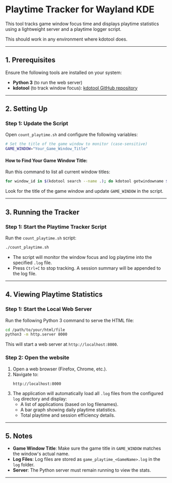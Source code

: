 # Playtime Tracker for Wayland KDE

This tool tracks game window focus time and displays playtime statistics using a lightweight server and a playtime logger script.

This should work in any environment where kdotool does.

---

## 1. Prerequisites

Ensure the following tools are installed on your system:

- **Python 3** (to run the web server)
- **kdotool** (to track window focus): [kdotool GitHub repository](https://github.com/jinliu/kdotool)

---

## 2. Setting Up

### Step 1: Update the Script

Open `count_playtime.sh` and configure the following variables:

```bash
# Set the title of the game window to monitor (case-sensitive)
GAME_WINDOW="Your_Game_Window_Title"
```

#### How to Find Your Game Window Title:
Run this command to list all current window titles:
```bash
for window_id in $(kdotool search --name .); do kdotool getwindowname $window_id; done
```

Look for the title of the game window and update `GAME_WINDOW` in the script.

---

## 3. Running the Tracker

### Step 1: Start the Playtime Tracker Script

Run the `count_playtime.sh` script:
```bash
./count_playtime.sh
```

- The script will monitor the window focus and log playtime into the specified `.log` file.
- Press `Ctrl+C` to stop tracking. A session summary will be appended to the log file.

---

## 4. Viewing Playtime Statistics

### Step 1: Start the Local Web Server

Run the following Python 3 command to serve the HTML file:

```bash
cd /path/to/your/html/file
python3 -m http.server 8000
```

This will start a web server at `http://localhost:8000`.

### Step 2: Open the website

1. Open a web browser (Firefox, Chrome, etc.).
2. Navigate to:
   ```
   http://localhost:8000
   ```
3. The application will automatically load all `.log` files from the configured `log` directory and display:
   - A list of applications (based on log filenames).
   - A bar graph showing daily playtime statistics.
   - Total playtime and session efficiency details.

---

## 5. Notes

- **Game Window Title**: Make sure the game title in `GAME_WINDOW` matches the window's actual name.
- **Log Files**: Log files are stored as `game_playtime_<GameName>.log` in the `log` folder.
- **Server**: The Python server must remain running to view the stats.

---
